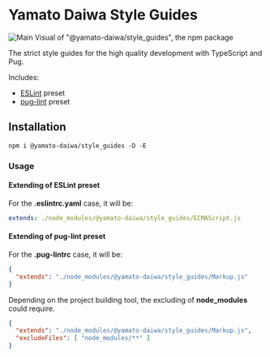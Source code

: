 # Yamato Daiwa Style Guides

![Main Visual of "@yamato-daiwa/style_guides", the npm package](https://repository-images.githubusercontent.com/427835358/6ca6544e-ae7a-4c3b-a3bd-14e5ba160411)


The strict style guides for the high quality development with TypeScript and Pug.

Includes:

* [ESLint](https://eslint.org) preset
* [pug-lint](https://github.com/pugjs/pug-lint) preset


## Installation

```
npm i @yamato-daiwa/style_guides -D -E
```


### Usage
#### Extending of ESLint preset

For the **.eslintrc.yaml** case, it will be:

```yaml
extends: ./node_modules/@yamato-daiwa/style_guides/ECMAScript.js
```


#### Extending of pug-lint preset

For the **.pug-lintrc** case, it will be:

```json
{
  "extends": "./node_modules/@yamato-daiwa/style_guides/Markup.js"
}
```

Depending on the project building tool, the excluding of **node_modules** could require.

```json
{
  "extends": "./node_modules/@yamato-daiwa/style_guides/Markup.js",
  "excludeFiles": [ "node_modules/**" ]
}
```
